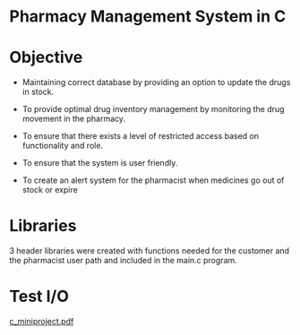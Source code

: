 # Pharmacy Management System in C

# Objective

- Maintaining correct database by providing an option to update the drugs in stock. 

- To provide optimal drug inventory management by monitoring the drug movement in the pharmacy.

- To ensure that there exists a level of restricted access based on functionality and role. 

- To ensure that the system is user friendly. 

- To create an alert system for the pharmacist when medicines go out of stock or expire

# Libraries

3 header libraries were created with functions needed for the customer and the pharmacist user path and included in the main.c program.

# Test I/O

[c_miniproject.pdf](https://github.com/sam9111/Pharmacy-management-system-in-C/files/7791582/c_miniproject.pdf)
